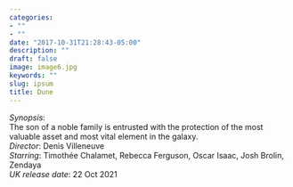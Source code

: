 ```yaml
---
categories:
- ""
- ""
date: "2017-10-31T21:28:43-05:00"
description: ""
draft: false
image: image6.jpg
keywords: ""
slug: ipsum
title: Dune
---
```


*Synopsis*:  
The son of a noble family is entrusted with the protection of the most valuable asset and most vital element in the galaxy.  
*Director*: Denis Villeneuve  
*Starring*: Timothée Chalamet, Rebecca Ferguson, Oscar Isaac, Josh Brolin, Zendaya  
*UK release date*: 22 Oct 2021